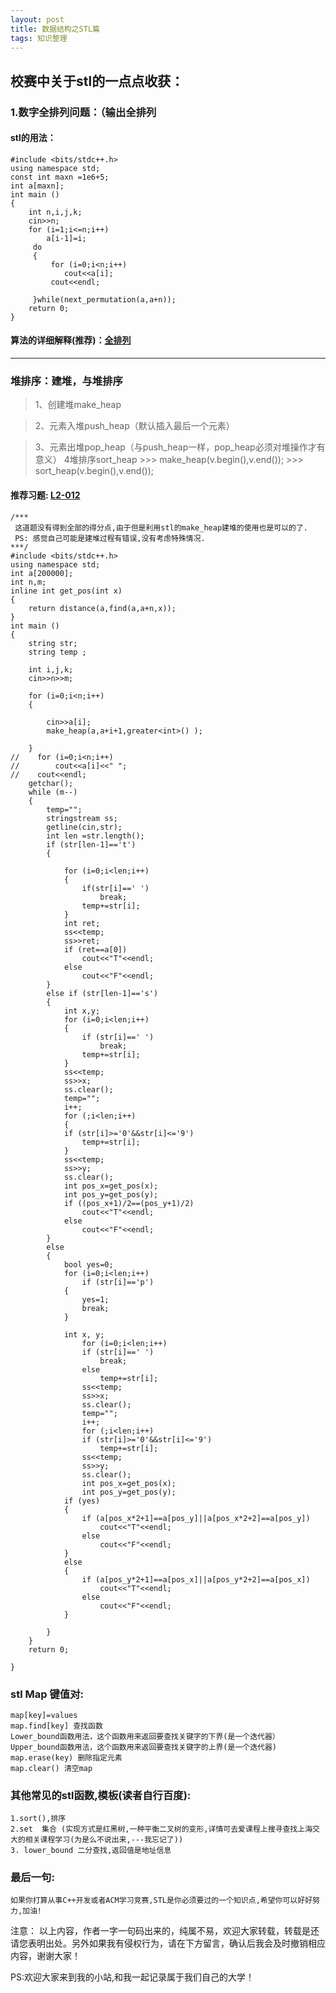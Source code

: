 ```yaml
---
layout: post
title: 数据结构之STL篇
tags: 知识整理
---
```

## 校赛中关于stl的一点点收获：

### 1.数字全排列问题：（输出全排列  
#### stl的用法：
```
#include <bits/stdc++.h>
using namespace std;
const int maxn =1e6+5;
int a[maxn];
int main ()
{
    int n,i,j,k;
    cin>>n;
    for (i=1;i<=n;i++)
        a[i-1]=i;
     do
     {
         for (i=0;i<n;i++)
            cout<<a[i];
         cout<<endl;

     }while(next_permutation(a,a+n));
    return 0;
}

```
#### 算法的详细解释(推荐)：[全排列](http://blog.csdn.net/a358463121/article/details/45543879)
--- ---
### 堆排序：建堆，与堆排序  
> 1、创建堆make_heap

> 2、元素入堆push_heap（默认插入最后一个元素）

> 3、元素出堆pop_heap（与push_heap一样，pop_heap必须对堆操作才有意义）
> 4堆排序sort_heap
    >>>  make_heap(v.begin(),v.end());
    >>>  sort_heap(v.begin(),v.end());

#### 推荐习题: [L2-012](https://www.patest.cn/contests/gplt/L2-012)

```
/***
 这道题没有得到全部的得分点,由于但是利用stl的make_heap建堆的使用也是可以的了.
 PS: 感觉自己可能是建堆过程有错误,没有考虑特殊情况.
***/
#include <bits/stdc++.h>
using namespace std;
int a[200000];
int n,m;
inline int get_pos(int x)
{
    return distance(a,find(a,a+n,x));
}
int main ()
{
    string str;
    string temp ;

    int i,j,k;
    cin>>n>>m;

    for (i=0;i<n;i++)
    {

        cin>>a[i];
        make_heap(a,a+i+1,greater<int>() );

    }
//    for (i=0;i<n;i++)
//        cout<<a[i]<<" ";
//    cout<<endl;
    getchar();
    while (m--)
    {
        temp="";
        stringstream ss;
        getline(cin,str);
        int len =str.length();
        if (str[len-1]=='t')
        {

            for (i=0;i<len;i++)
            {
                if(str[i]==' ')
                    break;
                temp+=str[i];
            }
            int ret;
            ss<<temp;
            ss>>ret;
            if (ret==a[0])
                cout<<"T"<<endl;
            else
                cout<<"F"<<endl;
        }
        else if (str[len-1]=='s')
        {
            int x,y;
            for (i=0;i<len;i++)
            {
                if (str[i]==' ')
                    break;
                temp+=str[i];
            }
            ss<<temp;
            ss>>x;
            ss.clear();
            temp="";
            i++;
            for (;i<len;i++)
            {
            if (str[i]>='0'&&str[i]<='9')
                temp+=str[i];
            }
            ss<<temp;
            ss>>y;
            ss.clear();
            int pos_x=get_pos(x);
            int pos_y=get_pos(y);
            if ((pos_x+1)/2==(pos_y+1)/2)
                cout<<"T"<<endl;
            else
                cout<<"F"<<endl;
        }
        else
        {
            bool yes=0;
            for (i=0;i<len;i++)
                if (str[i]=='p')
            {
                yes=1;
                break;
            }

            int x, y;
                for (i=0;i<len;i++)
                if (str[i]==' ')
                    break;
                else
                    temp+=str[i];
                ss<<temp;
                ss>>x;
                ss.clear();
                temp="";
                i++;
                for (;i<len;i++)
                if (str[i]>='0'&&str[i]<='9')
                    temp+=str[i];
                ss<<temp;
                ss>>y;
                ss.clear();
                int pos_x=get_pos(x);
                int pos_y=get_pos(y);
            if (yes)
            {
                if (a[pos_x*2+1]==a[pos_y]||a[pos_x*2+2]==a[pos_y])
                    cout<<"T"<<endl;
                else
                    cout<<"F"<<endl;
            }
            else
            {
                if (a[pos_y*2+1]==a[pos_x]||a[pos_y*2+2]==a[pos_x])
                    cout<<"T"<<endl;
                else
                    cout<<"F"<<endl;
            }

        }
    }
    return 0;

}
```

### stl Map 键值对:

    map[key]=values
    map.find[key] 查找函数
    Lower_bound函数用法，这个函数用来返回要查找关键字的下界(是一个迭代器）
    Upper_bound函数用法，这个函数用来返回要查找关键字的上界(是一个迭代器)
    map.erase(key) 删除指定元素
    map.clear() 清空map

### 其他常见的stl函数,模板(读者自行百度):
    1.sort(),排序
    2.set  集合 (实现方式是红黑树,一种平衡二叉树的变形,详情可去爱课程上搜寻查找上海交大的相关课程学习(为是么不说出来,---我忘记了))
    3. lower_bound 二分查找,返回值是地址信息

### 最后一句:

    如果你打算从事C++开发或者ACM学习竞赛,STL是你必须要过的一个知识点,希望你可以好好努力,加油!


注意： 以上内容，作者一字一句码出来的，纯属不易，欢迎大家转载，转载是还请您表明出处。另外如果我有侵权行为，请在下方留言，确认后我会及时撤销相应内容，谢谢大家！

PS:欢迎大家来到我的小站,和我一起记录属于我们自己的大学！
